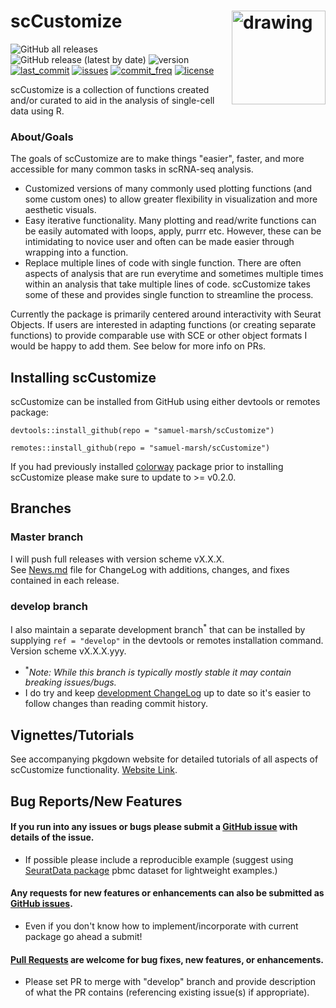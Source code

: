 # scCustomize <img src="https://github.com/samuel-marsh/scCustomize/blob/master/data/scCustomize_Logo.png?raw=true" alt="drawing" width="150" align="right"/>  

![GitHub all releases](https://img.shields.io/github/downloads/samuel-marsh/scCustomize/total?style=flat-square)
![GitHub release (latest by date)](https://img.shields.io/github/v/release/samuel-marsh/scCustomize?style=flat-square)
![version](https://img.shields.io/badge/version-v0.5.0-success?style=flat-square)
[![last_commit](https://img.shields.io/github/last-commit/samuel-marsh/scCustomize?style=flat-square)](https://github.com/samuel-marsh/scCustomize/commits) [![issues](https://img.shields.io/github/issues/samuel-marsh/scCustomize?style=flat-square)](https://github.com/samuel-marsh/scCustomize/issues)
[![commit_freq](https://img.shields.io/github/commit-activity/m/samuel-marsh/scCustomize?style=flat-square)](https://github.com/samuel-marsh/scCustomize/commits)  [![license](https://img.shields.io/github/license/samuel-marsh/scCustomize?style=flat-square)](https://github.com/samuel-marsh/scCustomize/blob/master/LICENSE)


scCustomize is a collection of functions created and/or curated to aid in the analysis of single-cell data using R.

### About/Goals
The goals of scCustomize are to make things "easier", faster, and more accessible for many common tasks in scRNA-seq analysis.  
- Customized versions of many commonly used plotting functions (and some custom ones) to allow greater flexibility in visualization and more aesthetic visuals.
- Easy iterative functionality.  Many plotting and read/write functions can be easily automated with loops, apply, purrr etc.  However, these can be intimidating to novice user and often can be made easier through wrapping into a function.
- Replace multiple lines of code with single function.  There are often aspects of analysis that are run everytime and sometimes multiple times within an analysis that take multiple lines of code.  scCustomize takes some of these and provides single function to streamline the process.

Currently the package is primarily centered around interactivity with Seurat Objects.  If users are interested in adapting functions (or creating separate functions) to provide comparable use with SCE or other object formats I would be happy to add them.  See below for more info on PRs.


## Installing scCustomize
scCustomize can be installed from GitHub using either devtools or remotes package:
```
devtools::install_github(repo = "samuel-marsh/scCustomize")

remotes::install_github(repo = "samuel-marsh/scCustomize")
```
If you had previously installed [colorway](https://github.com/hypercompetent/colorway) package prior to installing scCustomize please make sure to update to >= v0.2.0.


## Branches  
### Master branch
I will push full releases with version scheme vX.X.X.  
See [News.md](https://github.com/samuel-marsh/scCustomize/blob/master/News.md) file for ChangeLog with additions, changes, and fixes contained in each release.


### develop branch
I also maintain a separate development branch<sup>\*</sup> that can be installed by supplying `ref = "develop"` in the devtools or remotes installation command.  Version scheme vX.X.X.yyy.  

  - <sup>\*</sup>*Note: While this branch is typically mostly stable it may contain breaking issues/bugs.*  
  - I do try and keep [development ChangeLog](https://github.com/samuel-marsh/scCustomize/blob/develop/News.md) up to date so it's easier to follow changes than reading commit history.
  

## Vignettes/Tutorials  
See accompanying pkgdown website for detailed tutorials of all aspects of scCustomize functionality.  [Website Link](coming_soon).

## Bug Reports/New Features
#### If you run into any issues or bugs please submit a [GitHub issue](https://github.com/samuel-marsh/scCustomize/issues) with details of the issue.
- If possible please include a reproducible example (suggest using [SeuratData package](https://github.com/satijalab/seurat-data) pbmc dataset for lightweight examples.)

#### Any requests for new features or enhancements can also be submitted as [GitHub issues](https://github.com/samuel-marsh/scCustomize/issues).
- Even if you don't know how to implement/incorporate with current package go ahead a submit!
  
#### [Pull Requests](https://github.com/samuel-marsh/scCustomize/pulls) are welcome for bug fixes, new features, or enhancements.
- Please set PR to merge with "develop" branch and provide description of what the PR contains (referencing existing issue(s) if appropriate).
